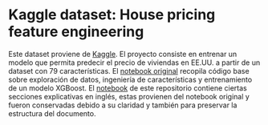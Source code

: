 # Kaggle dataset: House pricing feature engineering
Este dataset proviene de [Kaggle](https://www.kaggle.com/competitions/house-prices-advanced-regression-techniques). El proyecto consiste en entrenar un modelo que permita predecir el precio de viviendas en EE.UU. a partir de un dataset con 79 características. 
El [notebook original](https://www.kaggle.com/code/ryanholbrook/feature-engineering-for-house-prices) recopila código base sobre exploración de datos, ingeniería de características y entrenamiento de un modelo XGBoost.
El [notebook](https://github.com/xiphos-dev/House_pricing_feature_engineering/blob/main/feature-engineering-for-house-prices.ipynb) de este repositorio contiene ciertas secciones explicativas en inglés, estas provienen del notebook original y fueron conservadas debido a su claridad y también para preservar la estructura del documento.

